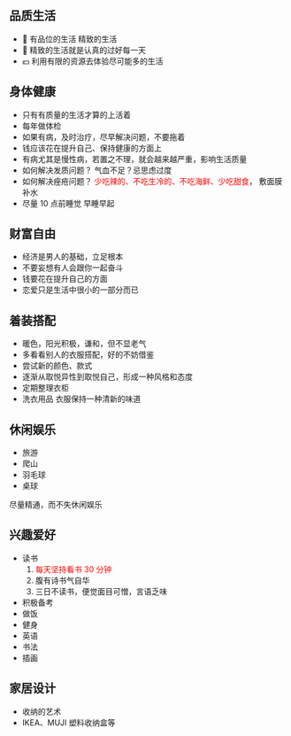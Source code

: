 ## 品质生活

- &#127863; 有品位的生活 精致的生活
- &#129351; 精致的生活就是认真的过好每一天
- &#128181; 利用有限的资源去体验尽可能多的生活

## 身体健康

- 只有有质量的生活才算的上活着
- 每年做体检
- 如果有病，及时治疗，尽早解决问题，不要拖着
- 钱应该花在提升自己、保持健康的方面上
- 有病尤其是慢性病，若置之不理，就会越来越严重，影响生活质量
- 如何解决发质问题？ 气血不足？忌思虑过度
- 如何解决痤疮问题？ <span style="color: red">少吃辣的、不吃生冷的、不吃海鲜、少吃甜食</span>， 敷面膜补水
- 尽量 10 点前睡觉 早睡早起

## 财富自由

- 经济是男人的基础，立足根本
- 不要妄想有人会跟你一起奋斗
- 钱要花在提升自己的方面
- 恋爱只是生活中很小的一部分而已

## 着装搭配

- 暖色，阳光积极，谦和，但不显老气
- 多看看别人的衣服搭配，好的不妨借鉴
- 尝试新的颜色、款式
- 逐渐从取悦异性到取悦自己，形成一种风格和态度
- 定期整理衣柜
- 洗衣用品 衣服保持一种清新的味道

## 休闲娱乐

- 旅游
- 爬山
- 羽毛球
- 桌球

尽量精通，而不失休闲娱乐

## 兴趣爱好

- 读书
  1. <span style="color: red">每天坚持看书 30 分钟</span>
  2. 腹有诗书气自华
  3. 三日不读书，便觉面目可憎，言语乏味
- 积极备考
- 做饭
- 健身
- 英语
- 书法
- 插画

## 家居设计

- 收纳的艺术
- IKEA、MUJI 塑料收纳盒等
